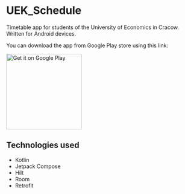 # UEK_Schedule
Timetable app for students of the University of Economics in Cracow.
Written for Android devices.

You can download the app from Google Play store using this link:

<a href='https://play.google.com/store/apps/details?id=com.github.pwoicik.uekschedule&pcampaignid=pcampaignidMKT-Other-global-all-co-prtnr-py-PartBadge-Mar2515-1'>
  <img alt='Get it on Google Play' src='https://play.google.com/intl/en_us/badges/static/images/badges/en_badge_web_generic.png' width="200"/>
</a>

## Technologies used
- Kotlin
- Jetpack Compose
- Hilt
- Room
- Retrofit

